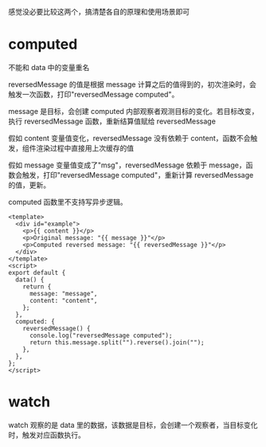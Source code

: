 感觉没必要比较这两个，搞清楚各自的原理和使用场景即可

# computed

不能和 data 中的变量重名

reversedMessage 的值是根据 message 计算之后的值得到的，初次渲染时，会触发一次函数，打印"reversedMessage computed"。

message 是目标，会创建 computed 内部观察者观测目标的变化。若目标改变，执行 reversedMessage 函数，重新结算值赋给 reversedMessage

假如 content 变量值变化，reversedMessage 没有依赖于 content，函数不会触发，组件渲染过程中直接用上次缓存的值

假如 message 变量值变成了"msg"，reversedMessage 依赖于 message，函数会触发，打印"reversedMessage computed"，重新计算 reversedMessage 的值，更新。

computed 函数里不支持写异步逻辑。

```vue
<template>
  <div id="example">
    <p>{{ content }}</p>
    <p>Original message: "{{ message }}"</p>
    <p>Computed reversed message: "{{ reversedMessage }}"</p>
  </div>
</template>
<script>
export default {
  data() {
    return {
      message: "message",
      content: "content",
    };
  },
  computed: {
    reversedMessage() {
      console.log("reversedMessage computed");
      return this.message.split("").reverse().join("");
    },
  },
};
</script>
```

# watch

watch 观察的是 data 里的数据，该数据是目标，会创建一个观察者，当目标变化时，触发对应函数执行。
